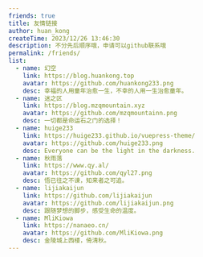 ```yaml
---
friends: true
title: 友情链接
author: huan_kong
createTime: 2023/12/26 13:46:30
description: 不分先后顺序哦，申请可以github联系哦
permalink: /friends/
list:
  - name: 幻空
    link: https://blog.huankong.top
    avatar: https://github.com/huankong233.png
    desc: 幸福的人用童年治愈一生，不幸的人用一生治愈童年。
  - name: 迷之区
    link: https://blog.mzqmountain.xyz
    avatar: https://github.com/mzqmountainn.png
    desc: 一切都是命运石之门的选择！
  - name: huige233
    link: https://huige233.github.io/vuepress-theme/
    avatar: https://github.com/huige233.png
    desc: Everyone can be the light in the darkness.
  - name: 秋雨落
    link: https://www.qy.al/
    avatar: https://github.com/qyl27.png
    desc: 悟已往之不谏，知来者之可追。
  - name: lijiakaijun
    link: https://github.com/lijiakaijun
    avatar: https://github.com/lijiakaijun.png
    desc: 跟随梦想的脚步，感受生命的温度。
  - name: MliKiowa
    link: https://nanaeo.cn/
    avatar: https://github.com/MliKiowa.png
    desc: 金陵城上西楼，倚清秋。
---
```

